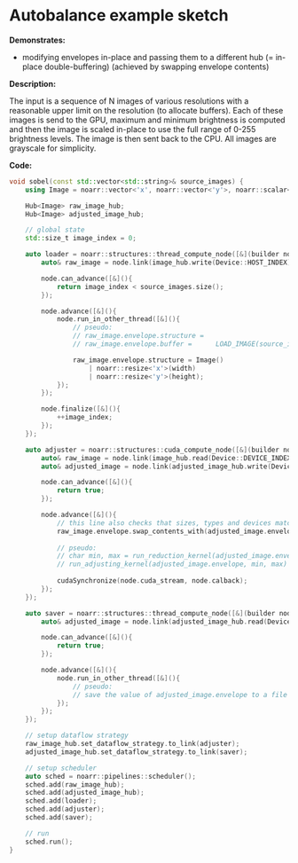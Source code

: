 # Autobalance example sketch


**Demonstrates:**

- modifying envelopes in-place and passing them to a different hub
    (= in-place double-buffering)
    (achieved by swapping envelope contents)


**Description:**

The input is a sequence of N images of various resolutions with a reasonable upper limit on the resolution (to allocate buffers). Each of these images is send to the GPU, maximum and minimum brightness is computed and then the image is scaled in-place to use the full range of 0-255 brightness levels. The image is then sent back to the CPU. All images are grayscale for simplicity.


**Code:**

```cpp
void sobel(const std::vector<std::string>& source_images) {
    using Image = noarr::vector<'x', noarr::vector<'y'>, noarr::scalar<char>>;

    Hub<Image> raw_image_hub;
    Hub<Image> adjusted_image_hub;

    // global state
    std::size_t image_index = 0;

    auto loader = noarr::structures::thread_compute_node([&](builder node){
        auto& raw_image = node.link(image_hub.write(Device::HOST_INDEX));

        node.can_advance([&](){
            return image_index < source_images.size();
        });

        node.advance([&](){
            node.run_in_other_thread([&](){
                // pseudo:
                // raw_image.envelope.structure =
                // raw_image.envelope.buffer =      LOAD_IMAGE(source_images[image_index])

                raw_image.envelope.structure = Image()
                    | noarr::resize<'x'>(width)
                    | noarr::resize<'y'>(height);
            });
        });

        node.finalize([&](){
            ++image_index;
        });
    });

    auto adjuster = noarr::structures::cuda_compute_node([&](builder node){
        auto& raw_image = node.link(image_hub.read(Device::DEVICE_INDEX));
        auto& adjusted_image = node.link(adjusted_image_hub.write(Device::DEVICE_INDEX));

        node.can_advance([&](){
            return true;
        });

        node.advance([&](){
            // this line also checks that sizes, types and devices match
            raw_image.envelope.swap_contents_with(adjusted_image.envelope);
            
            // pseudo:
            // char min, max = run_reduction_kernel(adjusted_image.envelope)
            // run_adjusting_kernel(adjusted_image.envelope, min, max)
            
            cudaSynchronize(node.cuda_stream, node.calback);
        });
    });

    auto saver = noarr::structures::thread_compute_node([&](builder node){
        auto& adjusted_image = node.link(adjusted_image_hub.read(Device::HOST_INDEX));

        node.can_advance([&](){
            return true;
        });

        node.advance([&](){
            node.run_in_other_thread([&](){
                // pseudo:
                // save the value of adjusted_image.envelope to a file
            });
        });
    });

    // setup dataflow strategy
    raw_image_hub.set_dataflow_strategy.to_link(adjuster);
    adjusted_image_hub.set_dataflow_strategy.to_link(saver);

    // setup scheduler
    auto sched = noarr::pipelines::scheduler();
    sched.add(raw_image_hub);
    sched.add(adjusted_image_hub);
    sched.add(loader);
    sched.add(adjuster);
    sched.add(saver);

    // run
    sched.run();
}
```
